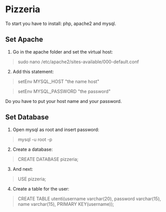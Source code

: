 Pizzeria
========
To start you have to install: php, apache2 and mysql.

Set Apache
----------
1. Go in the apache folder and set the virtual host:
 >sudo nano /etc/apache2/sites-available/000-default.conf

2. Add this statement:
 >setEnv MYSQL_HOST "the name host"

 >setEnv MYSQL_PASSWORD "the password"

Do you have to put your host name and your password.


Set Database
----------
1. Open mysql as root and insert password:
 >mysql -u root -p

2. Create a database:
 >CREATE DATABASE pizzeria;

3. And next:
 >USE pizzeria;

4. Create a table for the user:
 >CREATE TABLE utenti(username varchar(20), password varchar(15), name varchar(15), PRIMARY KEY(username));

